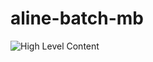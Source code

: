 # aline-batch-mb

![High Level Content](https://user-images.githubusercontent.com/99719821/164756992-4b5adac8-3cd1-42de-92d2-aef07c4fc66f.png)
